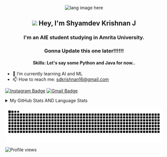 <p align="center"><img width=15%" src="https://github.com/alansmathew/alansmathew/raw/master/lang.gif" alt="lang image here" /></p>

<h2 align="center">
 <img src="https://github.com/TheDudeThatCode/TheDudeThatCode/blob/master/Assets/Hi.gif" width="29px"> Hey, I'm Shyamdev Krishnan J
</h2>

 <h3 align="center">
  I'm an AIE student studying in Amrita University.
 </h3>
  
 
 <h3 align="center">
  Gonna Update this one later!!!!!!
 </h3>

  <h4 align="center">
Skills: Let's say some Python and Java for now..
 </h4>
 
- 🌱 I’m currently learning AI and ML 
- 📫 How to reach me: sdkrishnan16@gmail.com 

[![Instagram Badge](https://img.shields.io/badge/-shy.am.___-e4405f?style=flat-square&logo=Instagram&logoColor=white&link=https://www.instagram.com/shy.am.___/)](https://www.instagram.com/shy.am.___/)
[![Gmail Badge](https://img.shields.io/badge/-mail@sdkrishnan16@gmail.com-d14836?style=flat-square&logo=Gmail&logoColor=white&link=mailto:mail@sdkrishnan16@gmail.com)](mailto:mail@jayraj.co.in)
  
<details>
  <summary>My GitHub Stats AND Language Stats</summary>
  
 <a href="https://www.adamalston.com/"><img height="137px" src="https://github-readme-stats.vercel.app/api?username=Shyamdevkrishnanj&hide_title=true&hide_border=true&show_icons=true&include_all_commits=true&count_private=true&line_height=21&text_color=000&icon_color=000&bg_color=0,ea6161,ffc64d,fffc4d,52fa5a&theme=graywhite" /><!-- wi*quL3fcV --><img height="137px" src="https://github-readme-stats.vercel.app/api/top-langs/?username=Shyamdevkrishnanj&hide=html&hide_title=true&hide_border=true&layout=compact&langs_count=6&exclude_repo=comp426,Redventures-Movie-Quotes&text_color=000&icon_color=fff&bg_color=0,52fa5a,4dfcff,c64dff&theme=graywhite" /></a>

  [![GitHub Streak](https://github-readme-streak-stats.herokuapp.com/?user=Shyamdevkrishnanj)](https://git.io/streak-stats)
 </details> 
  
 ![Snake animation](https://github.com/hxrshx/hxrshx/blob/main/github-contribution-grid-snake.svg)

 ![Profile views](https://gpvc.arturio.dev/Shyamdevkrishnanj)  
 
 

